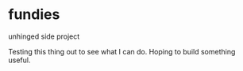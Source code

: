 # fundies
unhinged side project

Testing this thing out to see what I can do.
Hoping to build something useful.
